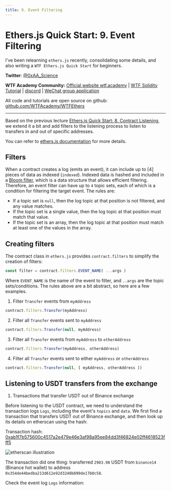 ```yaml
---
title: 9. Event Filtering
---
```


# Ethers.js Quick Start: 9. Event Filtering

I've been relearning `ethers.js` recently, consolidating some details, and also writing a `WTF Ethers.js Quick Start` for beginners.

**Twitter**: [@0xAA_Science](https://twitter.com/0xAA_Science)

**WTF Academy Community:** [Official website wtf.academy](https://wtf.academy) | [WTF Solidity Tutorial](https://github.com/AmazingAng/WTFSolidity) | [discord](https://discord.gg/5akcruXrsk) | [WeChat group application](https://docs.google.com/forms/d/e/1FAIpQLSe4KGT8Sh6sJ7hedQRuIYirOoZK_85miz3dw7vA1-YjodgJ-A/viewform?usp=sf_link)

All code and tutorials are open source on github: [github.com/WTFAcademy/WTFEthers](https://github.com/WTFAcademy/WTFEthers)

-----

Based on the previous lecture [Ethers.js Quick Start: 8. Contract Listening](https://github.com/WTFAcademy/WTFEthers/tree/main/08_ContractListener), we extend it a bit and add filters to the listening process to listen to transfers in and out of specific addresses.

You can refer to [ethers.js documentation](https://docs.ethers.io/v5/concepts/events) for more details.

## Filters

When a contract creates a log (emits an event), it can include up to [4] pieces of data as indexed (`indexed`). Indexed data is hashed and included in a [Bloom filter](https://en.wikipedia.org/wiki/Bloom_filter), which is a data structure that allows efficient filtering. Therefore, an event filter can have up to `4` topic sets, each of which is a condition for filtering the target event. The rules are:

- If a topic set is `null`, then the log topic at that position is not filtered, and any value matches.
- If the topic set is a single value, then the log topic at that position must match that value.
- If the topic set is an array, then the log topic at that position must match at least one of the values in the array.

## Creating filters
The contract class in `ethers.js` provides `contract.filters` to simplify the creation of filters:

```js
const filter = contract.filters.EVENT_NAME( ...args ) 
```

Where `EVENT_NAME` is the name of the event to filter, and `..args` are the topic sets/conditions. The rules above are a bit abstract, so here are a few examples.

1. Filter `Transfer` events from `myAddress`
  ```js
  contract.filters.Transfer(myAddress)
  ```

2. Filter all `Transfer` events sent to `myAddress`
  ```js
  contract.filters.Transfer(null, myAddress)
  ```

3. Filter all `Transfer` events from `myAddress` to `otherAddress`
  ```js
  contract.filters.Transfer(myAddress, otherAddress)
  ```

4. Filter all `Transfer` events sent to either `myAddress` or `otherAddress`
  ```js
  contract.filters.Transfer(null, [ myAddress, otherAddress ])
  ```

## Listening to USDT transfers from the exchange


1. Transactions that transfer USDT out of Binance exchange

  Before listening to the USDT contract, we need to understand the transaction logs `Logs`, including the event's `topics` and `data`. We first find a transaction that transfers USDT out of Binance exchange, and then look up its details on etherscan using the hash:

  Transaction hash: [0xab1f7b575600c4517a2e479e46e3af98a95ee84dd3f46824e02ff4618523fff5](https://etherscan.io/tx/0xab1f7b575600c4517a2e479e46e3af98a95ee84dd3f46824e02ff4618523fff5)

  ![etherscan illustration](img/9-2.png)

  The transaction did one thing: transferred `2983.98` USDT from `binance14` (Binance hot wallet) to address `0x354de44bedba213d612e92d3248b899de17b0c58`.

  Check the event log `Logs` information:
